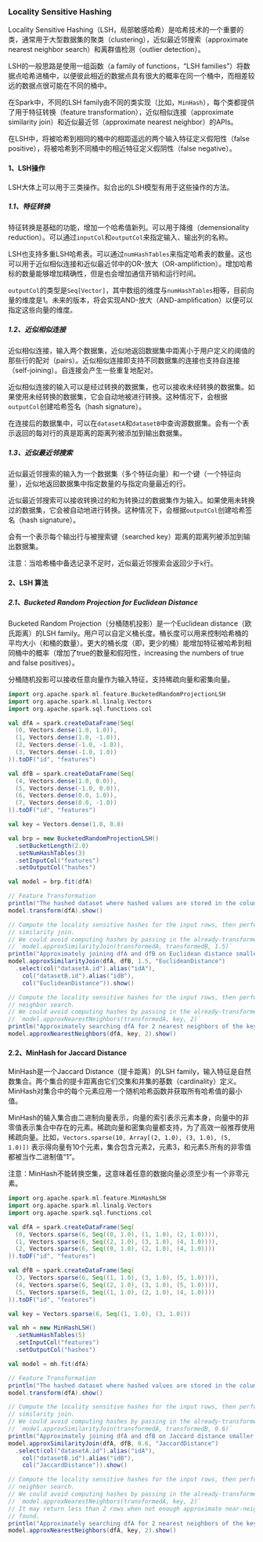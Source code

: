 ### Locality Sensitive Hashing

Locality Sensitive Hashing（LSH，局部敏感哈希）是哈希技术的一个重要的类，通常用于大型数据集的聚类（clustering），近似最近邻搜索（approximate nearest neighbor search）和离群值检测（outlier detection）。

LSH的一般思路是使用一组函数（a family of functions，“LSH families”）将数据点哈希进桶中，以便彼此相近的数据点具有很大的概率在同一个桶中，而相差较远的数据点很可能在不同的桶中。

在Spark中，不同的LSH family由不同的类实现（比如，`MinHash`），每个类都提供了用于特征转换（feature transformation），近似相似连接（approximate similarity join）和近似最近邻（approximate nearest neighbor）的APIs。

在LSH中，将被哈希到相同的桶中的相距遥远的两个输入特征定义假阳性（false positive），将被哈希到不同桶中的相近特征定义假阴性（false negative）。

#### 1、LSH操作

LSH大体上可以用于三类操作。拟合出的LSH模型有用于这些操作的方法。

##### 1.1、特征转换

特征转换是基础的功能，增加一个哈希值新列。可以用于降维（demensionality reduction）。可以通过`inputCol`和`outputCol`来指定输入、输出列的名称。

LSH也支持多重LSH哈希表。可以通过`numHashTables`来指定哈希表的数量。这也可以用于近似相似连接和近似最近邻中的OR-放大（OR-amplifiction）。增加哈希标的数量能够增加精确性，但是也会增加通信开销和运行时间。

`outputCol`的类型是`Seq[Vector]`，其中数组的维度与`numHashTables`相等，目前向量的维度是1。未来的版本，将会实现AND-放大（AND-amplification）以便可以指定这些向量的维度。

##### 1.2、近似相似连接

近似相似连接，输入两个数据集，近似地返回数据集中距离小于用户定义的阈值的那些行的配对（pairs）。近似相似连接即支持不同数据集的连接也支持自连接（self-joining）。自连接会产生一些重复地配对。

近似相似连接的输入可以是经过转换的数据集，也可以接收未经转换的数据集。如果使用未经转换的数据集，它会自动地被进行转换。这种情况下，会根据`outputCol`创建哈希签名（hash signature）。

在连接后的数据集中，可以在`datasetA`和`datasetB`中查询源数据集。会有一个表示返回的每对行的真是距离的距离列被添加到输出数据集。

##### 1.3、近似最近邻搜索

近似最近邻搜索的输入为一个数据集（多个特征向量）和一个键（一个特征向量），近似地返回数据集中指定数量的与指定向量最近的行。

近似最近邻搜索可以接收转换过的和为转换过的数据集作为输入。如果使用未转换过的数据集，它会被自动地进行转换。这种情况下，会根据`outputCol`创建哈希签名（hash signature）。

会有一个表示每个输出行与被搜索键（searched key）距离的距离列被添加到输出数据集。

注意：当哈希桶中备选记录不足时，近似最近邻搜索会返回少于`k`行。

#### 2、LSH 算法

##### 2.1、Bucketed Random Projection for Euclidean Distance

Bucketed Random Projection（分桶随机投影）是一个Euclidean distance（欧氏距离）的LSH family。用户可以自定义桶长度。桶长度可以用来控制哈希桶的平均大小（和桶的数量）。更大的桶长度（即，更少的桶）能增加特征被哈希到相同桶中的概率（增加了true的数量和假阳性，increasing the numbers of true and false positives）。

分桶随机投影可以接收任意向量作为输入特征，支持稀疏向量和密集向量。

```scala
import org.apache.spark.ml.feature.BucketedRandomProjectionLSH
import org.apache.spark.ml.linalg.Vectors
import org.apache.spark.sql.functions.col

val dfA = spark.createDataFrame(Seq(
  (0, Vectors.dense(1.0, 1.0)),
  (1, Vectors.dense(1.0, -1.0)),
  (2, Vectors.dense(-1.0, -1.0)),
  (3, Vectors.dense(-1.0, 1.0))
)).toDF("id", "features")

val dfB = spark.createDataFrame(Seq(
  (4, Vectors.dense(1.0, 0.0)),
  (5, Vectors.dense(-1.0, 0.0)),
  (6, Vectors.dense(0.0, 1.0)),
  (7, Vectors.dense(0.0, -1.0))
)).toDF("id", "features")

val key = Vectors.dense(1.0, 0.0)

val brp = new BucketedRandomProjectionLSH()
  .setBucketLength(2.0)
  .setNumHashTables(3)
  .setInputCol("features")
  .setOutputCol("hashes")

val model = brp.fit(dfA)

// Feature Transformation
println("The hashed dataset where hashed values are stored in the column 'hashes':")
model.transform(dfA).show()

// Compute the locality sensitive hashes for the input rows, then perform approximate
// similarity join.
// We could avoid computing hashes by passing in the already-transformed dataset, e.g.
// `model.approxSimilarityJoin(transformedA, transformedB, 1.5)`
println("Approximately joining dfA and dfB on Euclidean distance smaller than 1.5:")
model.approxSimilarityJoin(dfA, dfB, 1.5, "EuclideanDistance")
  .select(col("datasetA.id").alias("idA"),
    col("datasetB.id").alias("idB"),
    col("EuclideanDistance")).show()

// Compute the locality sensitive hashes for the input rows, then perform approximate nearest
// neighbor search.
// We could avoid computing hashes by passing in the already-transformed dataset, e.g.
// `model.approxNearestNeighbors(transformedA, key, 2)`
println("Approximately searching dfA for 2 nearest neighbors of the key:")
model.approxNearestNeighbors(dfA, key, 2).show()
```

#### 2.2、MinHash for Jaccard Distance

MinHash是一个Jaccard Distance（提卡距离）的LSH family，输入特征是自然数集合。两个集合的提卡距离由它们交集和并集的基数（cardinality）定义。MinHash对集合中的每个元素应用一个随机哈希函数并获取所有哈希值的最小值。

MinHash的输入集合由二进制向量表示，向量的索引表示元素本身，向量中的非零值表示集合中存在的元素。稀疏向量和密集向量都支持，为了高效一般推荐使用稀疏向量。比如，`Vectors.sparse(10, Array[(2, 1.0), (3, 1.0), (5, 1.0)])` 表示得向量有10个元素，集合包含元素2，元素3，和元素5.所有的非零值都被当作二进制值“1”。

注意：MinHash不能转换空集，这意味着任意的数据向量必须至少有一个非零元素。

```scala
import org.apache.spark.ml.feature.MinHashLSH
import org.apache.spark.ml.linalg.Vectors
import org.apache.spark.sql.functions.col

val dfA = spark.createDataFrame(Seq(
  (0, Vectors.sparse(6, Seq((0, 1.0), (1, 1.0), (2, 1.0)))),
  (1, Vectors.sparse(6, Seq((2, 1.0), (3, 1.0), (4, 1.0)))),
  (2, Vectors.sparse(6, Seq((0, 1.0), (2, 1.0), (4, 1.0))))
)).toDF("id", "features")

val dfB = spark.createDataFrame(Seq(
  (3, Vectors.sparse(6, Seq((1, 1.0), (3, 1.0), (5, 1.0)))),
  (4, Vectors.sparse(6, Seq((2, 1.0), (3, 1.0), (5, 1.0)))),
  (5, Vectors.sparse(6, Seq((1, 1.0), (2, 1.0), (4, 1.0))))
)).toDF("id", "features")

val key = Vectors.sparse(6, Seq((1, 1.0), (3, 1.0)))

val mh = new MinHashLSH()
  .setNumHashTables(5)
  .setInputCol("features")
  .setOutputCol("hashes")

val model = mh.fit(dfA)

// Feature Transformation
println("The hashed dataset where hashed values are stored in the column 'hashes':")
model.transform(dfA).show()

// Compute the locality sensitive hashes for the input rows, then perform approximate
// similarity join.
// We could avoid computing hashes by passing in the already-transformed dataset, e.g.
// `model.approxSimilarityJoin(transformedA, transformedB, 0.6)`
println("Approximately joining dfA and dfB on Jaccard distance smaller than 0.6:")
model.approxSimilarityJoin(dfA, dfB, 0.6, "JaccardDistance")
  .select(col("datasetA.id").alias("idA"),
    col("datasetB.id").alias("idB"),
    col("JaccardDistance")).show()

// Compute the locality sensitive hashes for the input rows, then perform approximate nearest
// neighbor search.
// We could avoid computing hashes by passing in the already-transformed dataset, e.g.
// `model.approxNearestNeighbors(transformedA, key, 2)`
// It may return less than 2 rows when not enough approximate near-neighbor candidates are
// found.
println("Approximately searching dfA for 2 nearest neighbors of the key:")
model.approxNearestNeighbors(dfA, key, 2).show()
```

